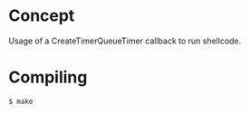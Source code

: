 # Concept

Usage of a CreateTimerQueueTimer callback to run shellcode.

# Compiling

```bash
$ make
```